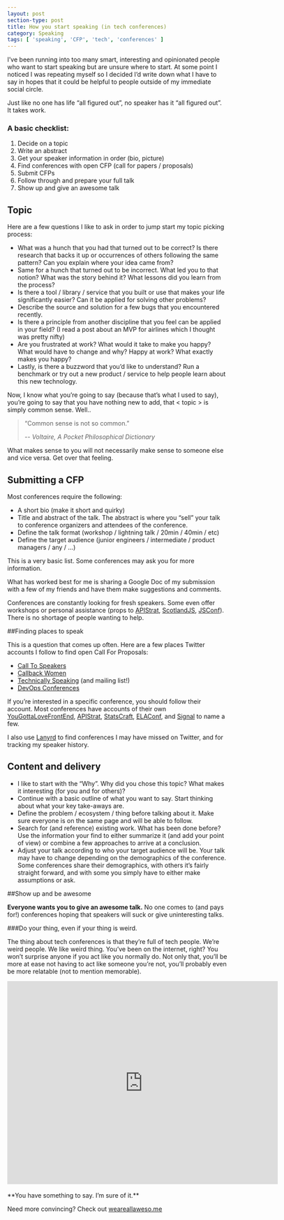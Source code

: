 ```yaml
---
layout: post
section-type: post
title: How you start speaking (in tech conferences)
category: Speaking
tags: [ 'speaking', 'CFP', 'tech', 'conferences' ]
---
```


I’ve been running into too many smart, interesting and opinionated people who want to start speaking but are unsure where to start. At some point I noticed I was repeating myself so I decided I’d write down what I have to say in hopes that it could be helpful to people outside of my immediate social circle.

Just like no one has life “all figured out”, no speaker has it “all figured out”. It takes work.

### A basic checklist: 

1. Decide on a topic 
1. Write an abstract 
1. Get your speaker information in order (bio, picture)
1. Find conferences with open CFP (call for papers / proposals)
1. Submit CFPs
1. Follow through and prepare your full talk
1. Show up and give an awesome talk

## Topic 

Here are a few questions I like to ask in order to jump start my topic picking process:

- What was a hunch that you had that turned out to be correct? Is there research that backs it up or occurrences of others following the same pattern? Can you explain where your idea came from?
- Same for a hunch that turned out to be incorrect. What led you to that notion? What was the story behind it? What lessons did you learn from the process?
- Is there a tool / library / service that you built or use that makes your life significantly easier? Can it be applied for solving other problems?
- Describe the source and solution for a few bugs that you encountered recently.
- Is there a principle from another discipline that you feel can be applied in your field? (I read a post about an MVP for airlines which I thought was pretty nifty)
- Are you frustrated at work? What would it take to make you happy? What would have to change and why? Happy at work? What exactly makes you happy?
- Lastly, is there a buzzword that you’d like to understand? Run a benchmark or try out a new product / service to help people learn about this new technology.

Now, I know what you’re going to say (because that’s what I used to say), you’re going to say that you have nothing new to add, that < topic > is simply common sense. Well..

>“Common sense is not so common.”
>
> -- <cite>Voltaire, A Pocket Philosophical Dictionary</cite>

What makes sense to you will not necessarily make sense to someone else and vice versa. Get over that feeling.


## Submitting a CFP 

Most conferences require the following:

- A short bio (make it short and quirky)
- Title and abstract of the talk. The abstract is where you “sell” your talk to conference organizers and attendees of the conference.
- Define the talk format (workshop / lightning talk / 20min / 40min / etc)
- Define the target audience (junior engineers / intermediate / product managers / any / …)

This is a very basic list. Some conferences may ask you for more information.

What has worked best for me is sharing a Google Doc of my submission with a few of my friends and have them make suggestions and comments.

Conferences are constantly looking for fresh speakers. Some even offer workshops or personal assistance (props to [APIStrat](http://austin2015.apistrat.com/schedule/), [ScotlandJS](http://scotlandjs.com/cfp), [JSConf](http://lastcall.jsconf.us/call-for-speakers.html)). There is no shortage of people wanting to help.

##Finding places to speak 

This is a question that comes up often. Here are a few places Twitter accounts I follow to find open Call For Proposals: 

- [Call To Speakers](https://twitter.com/statscraft)
- [Callback Women](https://twitter.com/callbackwomen)
- [Technically Speaking](https://twitter.com/techspeakdigest) (and mailing list!)
- [DevOps Conferences](https://twitter.com/statscraft)

If you’re interested in a specific conference, you should follow their account. Most conferences have accounts of their own [YouGottaLoveFrontEnd](https://twitter.com/yglfconf), [APIStrat](https://twitter.com/apistrat), [StatsCraft](https://twitter.com/statscraft), [ELAConf](https://twitter.com/elaconf), and [Signal](https://twitter.com/signalconf) to name a few.

I also use [Lanyrd](http://lanyrd.com/) to find conferences I may have missed on Twitter, and for tracking my speaker history.

## Content and delivery 

- I like to start with the “Why”. Why did you chose this topic? What makes it interesting (for you and for others)?
- Continue with a basic outline of what you want to say. Start thinking about what your key take-aways are.
- Define the problem / ecosystem / thing before talking about it. Make sure everyone is on the same page and will be able to follow.
- Search for (and reference) existing work. What has been done before? Use the information your find to either summarize it (and add your point of view) or combine a few approaches to arrive at a conclusion. 
- Adjust your talk according to who your target audience will be. Your talk may have to change depending on the demographics of the conference. Some conferences share their demographics, with others it’s fairly straight forward, and with some you simply have to either make assumptions or ask.

##Show up and be awesome 

**Everyone wants you to give an awesome talk.** No one comes to (and pays for!) conferences hoping that speakers will suck or give uninteresting talks.

###Do your thing, even if your thing is weird.

The thing about tech conferences is that they’re full of tech people. We’re weird people. We like weird thing. You’ve been on the internet, right? You won’t surprise anyone if you act like you normally do. Not only that, you’ll be more at ease not having to act like someone you’re not, you’ll probably even be more relatable (not to mention memorable). 

<iframe width="620" height="465" src="https://www.youtube.com/embed/6Egcu-DEXRY" frameborder="0" allowfullscreen></iframe>

<br>
<br>
**You have something to say. I’m sure of it.**


Need more convincing? Check out [weareallaweso.me](http://weareallaweso.me/)